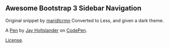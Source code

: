 Awesome Bootstrap 3 Sidebar Navigation
--------------------------------------
Original snippet by [maridlcrmn](http://bootsnipp.com/maridlcrmn)
Converted to Less, and given a dark theme.

A [Pen](http://codepen.io/j_holtslander/pen/XmpMEp) by [Jay Holtslander](http://codepen.io/j_holtslander) on [CodePen](http://codepen.io/).

[License](http://codepen.io/j_holtslander/pen/XmpMEp/license).